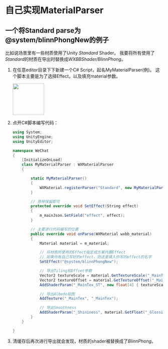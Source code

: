 # 自己实现MaterialParser

## 一个将Standard parse为@system/blinnPhongNew的例子
比如说场景里有一些材质使用了Unity *Standard* Shader。
我要将所有使用了*Standard*的材质在导出时替换成*WXBBShader/BlinnPhong*。

1. 在任意editor目录下下新建一个C# Script，起名MyMaterialParser(例)。
   这个脚本主要是为了选择Effect，以及填充material参数。

   <img src="./image/parser_file.png" width="100">

2. 点开C#脚本编写代码：
    ```cs
    using System;
    using UnityEngine;
    using UnityEditor;

    namespace WeChat
    {
        [InitializeOnLoad]
        class MyMaterialParser : WXMaterialParser
        {

            static MyMaterialParser()
            {
                WXMaterial.registerParser("Standard", new MyMaterialParser());
            }

            // 原样保留即可
            protected override void SetEffect(String effect)
            {
                m_mainJson.SetField("effect", effect);
            }

            // 主要进行代码编写的位置
            public override void onParse(WXMaterial wxbb_material)
            {
                Material material = m_material;

                // 将材质所使用的Effect指定成方案内置Effect
                // 如果你有自己写好的effect，则这里填入你写的effect的名字
                SetEffect("@system/blinnPhongNew");

                // 导出Tiling和Offset参数
                Vector2 textureScale = material.GetTextureScale("_MainTex");
                Vector2 textureOffset = material.GetTextureOffset("_MainTex");
                AddShaderParam("_MainTex_ST", new float[4] { textureScale.x, textureScale.y, textureOffset.x, textureOffset.y });

                // 导出Albedo贴图
                AddTexture("_MainTex", "_MainTex");

                // 导出Smoothness
                AddShaderParam("_Shininess", material.GetFloat("_Glossiness"));
            }
        }

    }
    ```

3. 清缓存后再次进行导出就会发现，材质的shader被替换成了*BlinnPhong*。
